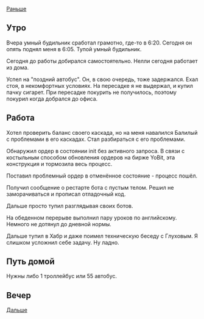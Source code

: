 [Раньше](2021.01.21.md)  
## Утро
Вчера умный будильник сработал грамотно, где-то в 6:20. Сегодня он опять поднял меня в 6:05. Тупой умный будильник.

Сегодня до работы добирался самостоятельно. Нелли сегодня работает из дома.

Успел на "поздний автобус". Он, в свою очередь, тоже задержался. Ехал стоя, в некомфортных условиях. На пересадке я не выдержал, и купил пачку сигарет. При пересадке покурить не получилось, поэтому покурил когда добрался до офиса.
## Работа
Хотел проверить баланс своего каскада, но на меня навалился Балилый с проблемами в его каскадах. Стал разбираться с его проблемами.

Обнаружил ордер в состоянии init без активного запроса. В связи с костыльным способом обновления ордеров на бирже YoBit, эта конструкция и тормозила весь процесс.

Поставил проблемный ордер в отменённое состояние - процесс пошёл.

Получил сообщение о рестарте бота с пустым телом. Решил не заморачиваться и прописал отладочный код.

Дальше просто тупил разглядывая своих ботов.

На обеденном перерыве выполнил пару уроков по английскому. Немного не дотянул до дневной нормы.

Дальше тупил в Хабр и даже поимел техническую беседу с Глуховым. Я слишком усложнил себе задачу. Ну ладно.
## Путь домой
Нужны либо 1 троллейбус или 55 автобус.
## Вечер

[Дальше](2021.01.23.md)
